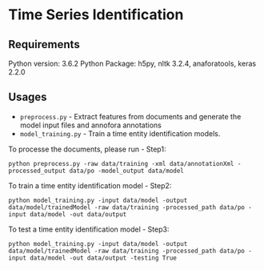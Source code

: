 # Time Series Identification

## Requirements
Python version: 3.6.2
Python Package: h5py, nltk 3.2.4, anaforatools, keras 2.2.0


## Usages

* `preprocess.py` - Extract features from documents and generate the model input files and annofora annotations
* `model_training.py` - Train a time entity identification models.


To processe the documents, please run - Step1:
```
python preprocess.py -raw data/training -xml data/annotationXml -processed_output data/po -model_output data/model
```

To train a time entity identification model - Step2:
```
python model_training.py -input data/model -output data/model/trainedModel -raw data/training -processed_path data/po -input data/model -out data/output
```
To test a time entity identification model - Step3:
```
python model_training.py -input data/model -output data/model/trainedModel -raw data/training -processed_path data/po -input data/model -out data/output -testing True
```
